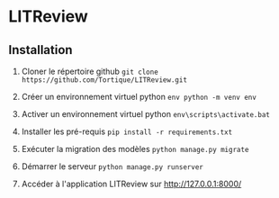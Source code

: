 # LITReview

## Installation

1.  Cloner le répertoire github
    `git clone https://github.com/Tortique/LITReview.git`

2. Créer un environnement virtuel python
    `env python -m venv env`

3.  Activer un environnement virtuel python
    `env\scripts\activate.bat`

4.  Installer les pré-requis
    `pip install -r requirements.txt`

5.  Exécuter la migration des modèles 
    `python manage.py migrate`

6.  Démarrer le serveur 
    `python manage.py runserver`

7.  Accéder à l'application LITReview sur http://127.0.0.1:8000/
